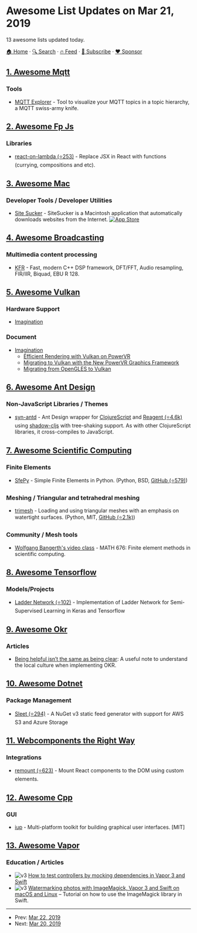 # Awesome List Updates on Mar 21, 2019

13 awesome lists updated today.

[🏠 Home](/README.md) · [🔍 Search](https://www.trackawesomelist.com/search/) · [🔥 Feed](https://www.trackawesomelist.com/rss.xml) · [📮 Subscribe](https://trackawesomelist.us17.list-manage.com/subscribe?u=d2f0117aa829c83a63ec63c2f&id=36a103854c) · [❤️  Sponsor](https://github.com/sponsors/theowenyoung)



## [1. Awesome Mqtt](/content/hobbyquaker/awesome-mqtt/README.md)

### Tools

*   [MQTT Explorer](https://mqtt-explorer.com/) - Tool to visualize your MQTT topics in a topic hierarchy, a MQTT swiss-army knife.

## [2. Awesome Fp Js](/content/stoeffel/awesome-fp-js/README.md)

### Libraries

*   [react-on-lambda (⭐253)](https://github.com/sultan99/react-on-lambda) - Replace JSX in React with functions (currying, compositions and etc).

## [3. Awesome Mac](/content/jaywcjlove/awesome-mac/README.md)

### Developer Tools / Developer Utilities

*   [Site Sucker](https://ricks-apps.com/osx/sitesucker/) - SiteSucker is a Macintosh application that automatically downloads websites from the Internet. [![App Store](https://jaywcjlove.github.io/sb/ico/min-app-store.svg "App Store Software")](https://itunes.apple.com/in/app/sitesucker/id442168834?mt=12)

## [4. Awesome Broadcasting](/content/ebu/awesome-broadcasting/README.md)

### Multimedia content processing

*   [KFR](https://www.kfrlib.com/) - Fast, modern C++ DSP framework, DFT/FFT, Audio resampling, FIR/IIR, Biquad, EBU R 128.

## [5. Awesome Vulkan](/content/vinjn/awesome-vulkan/README.md)

### Hardware Support

*   [Imagination](https://www.imgtec.com/developers/powervr-sdk-tools/)

### Document

*   [Imagination](http://blog.imgtec.com/tag/vulkan)
    *   [Efficient Rendering with Vulkan on PowerVR](https://imagination-technologies-cloudfront-assets.s3.amazonaws.com/idc-docs/gdc16/6_Efficient%20rendering%20with%20Vulkan%20on%20PowerVR.pdf)
    *   [Migrating to Vulkan with the New PowerVR Graphics Framework](https://www.imgtec.com/webinar/migrating-to-vulkan-with-the-powervr-framework/)
    *   [Migrating from OpenGLES to Vulkan](https://www.imgtec.com/downloads/download-info/migrating-from-opengl-es-to-vulkan/)

## [6. Awesome Ant Design](/content/websemantics/awesome-ant-design/README.md)

### Non-JavaScript Libraries / Themes

*   [syn-antd](https://gitlab.com/synqrinus/syn-antd) - Ant Design wrapper for [ClojureScript](https://clojurescript.org/) and [Reagent (⭐4.6k)](https://github.com/reagent-project/reagent) using [shadow-cljs](http://shadow-cljs.org/) with tree-shaking support. As with other ClojureScript libraries, it cross-compiles to JavaScript.

## [7. Awesome Scientific Computing](/content/nschloe/awesome-scientific-computing/README.md)

### Finite Elements

*   [SfePy](https://sfepy.org) - Simple Finite Elements in Python.
    (Python, BSD, [GitHub (⭐579)](https://github.com/sfepy/sfepy))

### Meshing / Triangular and tetrahedral meshing

*   [trimesh](https://trimsh.org/) - Loading and using triangular meshes with an emphasis on watertight surfaces.
    (Python, MIT, [GitHub (⭐2.1k)](https://github.com/mikedh/trimesh))

### Community / Mesh tools

*   [Wolfgang Bangerth's video class](https://www.math.colostate.edu/\~bangerth/videos.html) - MATH 676: Finite element methods in scientific computing.

## [8. Awesome Tensorflow](/content/jtoy/awesome-tensorflow/README.md)

### Models/Projects

*   [Ladder Network (⭐102)](https://github.com/divamgupta/ladder_network_keras) - Implementation of Ladder Network for Semi-Supervised Learning in Keras and Tensorflow

## [9. Awesome Okr](/content/domenicosolazzo/awesome-okr/README.md)

### Articles

*   [Being helpful isn’t the same as being clear](https://medium.com/product-narrative/sharing-lessons-learned-in-okr-f802aff4c251): A useful note to understand the local culture when implementing OKR.

## [10. Awesome Dotnet](/content/quozd/awesome-dotnet/README.md)

### Package Management

*   [Sleet (⭐294)](https://github.com/emgarten/sleet/) - A NuGet v3 static feed generator with support for AWS S3 and Azure Storage

## [11. Webcomponents the Right Way](/content/mateusortiz/webcomponents-the-right-way/README.md)

### Integrations

*   [remount (⭐623)](https://github.com/rstacruz/remount) - Mount React components to the DOM using custom elements.

## [12. Awesome Cpp](/content/fffaraz/awesome-cpp/README.md)

### GUI

*   [iup](https://www.tecgraf.puc-rio.br/iup) - Multi-platform toolkit for building graphical user interfaces. \[MIT]

## [13. Awesome Vapor](/content/vapor-community/awesome-vapor/README.md)

### Education / Articles

*   ![v3](https://github.com/vapor-community/awesome-vapor/raw/main/img/vapor-3.png) [How to test controllers by mocking dependencies in Vapor 3 and Swift](https://mikemikina.com/blog/how-to-test-controllers-by-mocking-dependencies-in-vapor-3-and-swift/)
*   ![v3](https://github.com/vapor-community/awesome-vapor/raw/main/img/vapor-3.png) [Watermarking photos with ImageMagick, Vapor 3 and Swift on macOS and Linux](https://mikemikina.com/blog/watermarking-photos-with-imagemagick-vapor-3-and-swift-on-macos-and-linux/) – Tutorial on how to use the ImageMagick library in Swift.

---

- Prev: [Mar 22, 2019](/content/2019/03/22/README.md)
- Next: [Mar 20, 2019](/content/2019/03/20/README.md)